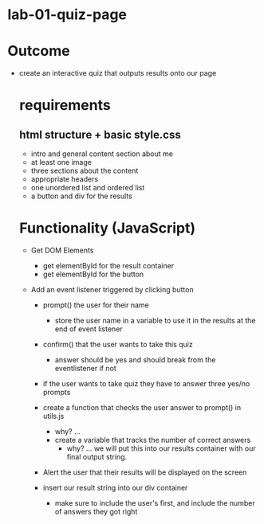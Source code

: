 # lab-01-quiz-page

# Outcome
- create an interactive quiz that outputs results onto our page

    # requirements
    
    ## html structure + basic style.css
    - intro and general content section about me
    - at least one image
    - three sections about the content
    - appropriate headers
    - one unordered list and ordered list
    - a button and div for the results


    # Functionality (JavaScript)
    - Get DOM Elements
        - get elementById for the result container
        - get elementById for the button
    
    - Add an event listener triggered by clicking button
        
        - prompt() the user for their name
            - store the user name in a variable to use it in the results at the end of event listener
        
        - confirm() that the user wants to take this quiz
            -  answer should be yes and should break from the eventlistener if not
        
        - if the user wants to take quiz they have to answer three yes/no prompts
        
        - create a function that checks the user answer to prompt() in     utils.js
            - why? ... 
            - create a variable that tracks the number of correct answers
                - why? ... we will put this into our results container with our final output string.
        - Alert the user that their results will be displayed on the screen   
        - insert our result string into our div container 
            - make sure to include the user's first, and include the number of answers they got right
        